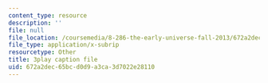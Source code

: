 ```yaml
---
content_type: resource
description: ''
file: null
file_location: /coursemedia/8-286-the-early-universe-fall-2013/672a2dec65bcd0d9a3ca3d7022e28110_wuPEmfon9lg.srt
file_type: application/x-subrip
resourcetype: Other
title: 3play caption file
uid: 672a2dec-65bc-d0d9-a3ca-3d7022e28110
---
```

